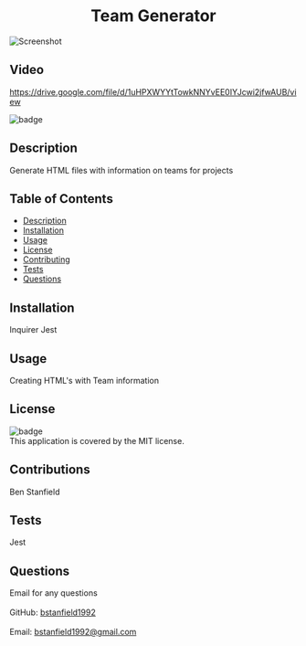 
<h1 align="center">Team Generator</h1>

![Screenshot](./screenshot/Test.png)

## Video
https://drive.google.com/file/d/1uHPXWYYtTowkNNYvEE0IYJcwi2jfwAUB/view

![badge](https://img.shields.io/badge/license-MIT-brightgreen)<br />
## Description
Generate HTML files with information on teams for projects
## Table of Contents
- [Description](#description)
- [Installation](#installation)
- [Usage](#usage)
- [License](#license)
- [Contributing](#contributing)
- [Tests](#tests)
- [Questions](#questions)
## Installation
Inquirer
Jest
## Usage
Creating HTML's with Team information
## License
![badge](https://img.shields.io/badge/license-MIT-brightgreen)
<br />
This application is covered by the MIT license. 
## Contributions
Ben Stanfield
## Tests
Jest
## Questions
Email for any questions<br />
<br />
GitHub: [bstanfield1992](https://github.com/bstanfield1992)<br />
<br />
Email: bstanfield1992@gmail.com<br /><br />
    